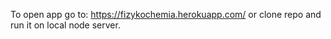 To open app go to: https://fizykochemia.herokuapp.com/ or clone repo and run it on local node server.
